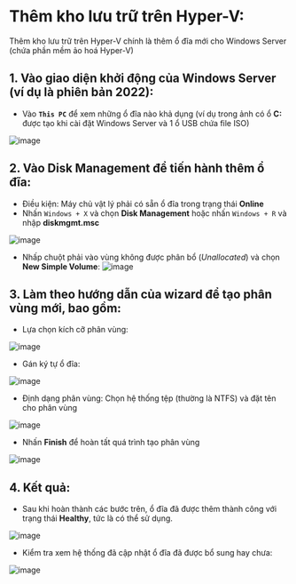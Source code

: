 # Thêm kho lưu trữ trên Hyper-V:
Thêm kho lưu trữ trên Hyper-V chính là thêm ổ đĩa mới cho Windows Server (chứa phần mềm ảo hoá Hyper-V)

## 1. Vào giao diện khởi động của Windows Server (ví dụ là phiên bản 2022):
- Vào **`This PC`** để xem những ổ đĩa nào khả dụng (ví dụ trong ảnh có ổ **C:** được tạo khi cài đặt Windows Server và 1 ổ USB chứa file ISO)

![image](https://github.com/user-attachments/assets/de17fbf2-64c5-4aa6-be92-846dc9926117)

## 2. Vào Disk Management để tiến hành thêm ổ đĩa:
- Điều kiện: Máy chủ vật lý phải có sẵn ổ đĩa trong trạng thái **Online**
- Nhấn `Windows + X` và chọn **Disk Management** hoặc nhấn `Windows + R` và nhập **diskmgmt.msc**

![image](https://github.com/user-attachments/assets/7fdba9a6-199e-4f0e-8325-0e88c4bed84c)

- Nhấp chuột phải vào vùng không được phân bổ (*Unallocated*) và chọn **New Simple Volume**:
![image](https://github.com/user-attachments/assets/4e321043-d82a-4f9f-bd74-25481e76fd20)

## 3. Làm theo hướng dẫn của wizard để tạo phân vùng mới, bao gồm:
- Lựa chọn kích cỡ phân vùng:

![image](https://github.com/user-attachments/assets/0443dad6-7e91-4ea9-860f-61c9971be83a)

- Gán ký tự ổ đĩa:

![image](https://github.com/user-attachments/assets/fc239964-f45e-421b-8aab-ded2d95cb840)

- Định dạng phân vùng: Chọn hệ thống tệp (thường là NTFS) và đặt tên cho phân vùng 

![image](https://github.com/user-attachments/assets/3ac0af51-ee8c-4709-a372-9ef93305bedb)

- Nhấn **Finish** để hoàn tất quá trình tạo phân vùng

![image](https://github.com/user-attachments/assets/d48f795d-35d0-4f17-992a-22312551a9cb)

## 4. Kết quả:
- Sau khi hoàn thành các bước trên, ổ đĩa đã được thêm thành công với trạng thái **Healthy**, tức là có thể sử dụng.

![image](https://github.com/user-attachments/assets/80b7ca0a-1521-45e1-8831-8932a79348d7)

- Kiểm tra xem hệ thống đã cập nhật ổ đĩa đã được bổ sung hay chưa:

![image](https://github.com/user-attachments/assets/3a5e2894-f014-4bde-810a-d033b37f0bc7)
